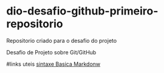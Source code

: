 # dio-desafio-github-primeiro-repositorio
Repositorio criado para o desafio do projeto

Desafio de Projeto sobre Git/GitHub

#links uteis
[sintaxe Basica Markdonw](https://www.markdonwguide.org/basic-sintaxe/)
